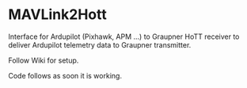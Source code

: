 # MAVLink2Hott
Interface for Ardupilot (Pixhawk, APM ...) to Graupner HoTT receiver to deliver Ardupilot telemetry data to Graupner transmitter.

Follow Wiki for setup.

Code follows as soon it is working.


